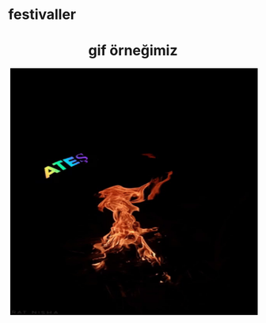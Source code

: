 # festivaller
<h1 align="center">gif örneğimiz</h1>
<p><img align="right" src="https://github.com/darahta/festivaller/blob/main/giphy%20(1).gif" width="500" height="500"/></p>
